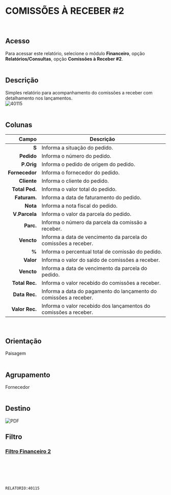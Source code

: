 # COMISSÕES À RECEBER #2
<br>

## Acesso
Para acessar este relatório, selecione o módulo **Financeiro**, opção **Relatórios/Consultas**, opção **Comissões à Receber #2**.
<br>
<br>

## Descrição
Simples relatório para acompanhamento do comissões a receber com detalhamento nos lançamentos.
<br>
![40115](https://raw.githubusercontent.com/netforcews/docs-siscom/master/relatorios/imagens/40115.png)
<br>
<br>

## Colunas
Campo | Descrição
--:|---
**S** | Informa a situação do pedido.
**Pedido** | Informa o número do pedido.
**P.Orig** | Informa o pedido de origem do pedido.
**Fornecedor** | Informa o fornecedor do pedido.
**Cliente** | Informa o cliente do pedido.
**Total Ped.** | Informa o valor total do pedido.
**Faturam.** | Informa a data de faturamento do pedido.
**Nota** | Informa a nota fiscal do pedido.
**V.Parcela** | Informa o valor da parcela do pedido.
**Parc.** | Informa o número da parcela da comissão a receber.
**Vencto** | Informa a data de vencimento da parcela do comissões a receber.
**%** | Informa o percentual total de comissão do pedido.
**Valor** | Informa o valor do saldo de comissões a receber.
**Vencto** | Informa a data de vencimento da parcela do pedido.
**Total Rec.** | Informa o valor recebido do comissões a receber.
**Data Rec.** | Informa a data do pagamento do lançamento do comissões a receber.
**Valor Rec.** | Informa o valor recebido dos lançamentos do comissões a receber.
<br>

## Orientação
Paisagem   
<br>

## Agrupamento
Fornecedor   
<br>

## Destino
 ![PDF](https://raw.githubusercontent.com/netforcews/docs-siscom/master/relatorios/imagens/pdf-48.png)
<br>

## Filtro
### [Filtro Financeiro 2](/geral/rep-filtro-fin-receber2.md)
<br>
<br>
<br>
<br>

```RELATORIO:40115```
